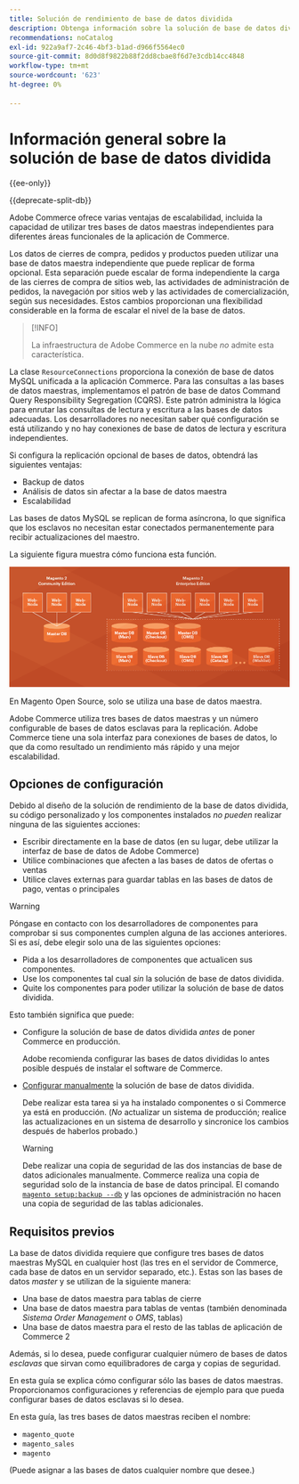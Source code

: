```yaml
---
title: Solución de rendimiento de base de datos dividida
description: Obtenga información sobre la solución de base de datos dividida para Adobe Commerce.
recommendations: noCatalog
exl-id: 922a9af7-2c46-4bf3-b1ad-d966f5564ec0
source-git-commit: 8d0d8f9822b88f2dd8cbae8f6d7e3cdb14cc4848
workflow-type: tm+mt
source-wordcount: '623'
ht-degree: 0%

---
```


# Información general sobre la solución de base de datos dividida

{{ee-only}}

{{deprecate-split-db}}

Adobe Commerce ofrece varias ventajas de escalabilidad, incluida la capacidad de utilizar tres bases de datos maestras independientes para diferentes áreas funcionales de la aplicación de Commerce.

Los datos de cierres de compra, pedidos y productos pueden utilizar una base de datos maestra independiente que puede replicar de forma opcional. Esta separación puede escalar de forma independiente la carga de las cierres de compra de sitios web, las actividades de administración de pedidos, la navegación por sitios web y las actividades de comercialización, según sus necesidades. Estos cambios proporcionan una flexibilidad considerable en la forma de escalar el nivel de la base de datos.

>[!INFO]
>
>La infraestructura de Adobe Commerce en la nube _no_ admite esta característica.

La clase `ResourceConnections` proporciona la conexión de base de datos MySQL unificada a la aplicación Commerce. Para las consultas a las bases de datos maestras, implementamos el patrón de base de datos Command Query Responsibility Segregation (CQRS). Este patrón administra la lógica para enrutar las consultas de lectura y escritura a las bases de datos adecuadas. Los desarrolladores no necesitan saber qué configuración se está utilizando y no hay conexiones de base de datos de lectura y escritura independientes.

Si configura la replicación opcional de bases de datos, obtendrá las siguientes ventajas:

- Backup de datos
- Análisis de datos sin afectar a la base de datos maestra
- Escalabilidad

Las bases de datos MySQL se replican de forma asíncrona, lo que significa que los esclavos no necesitan estar conectados permanentemente para recibir actualizaciones del maestro.

La siguiente figura muestra cómo funciona esta función.

![Adobe Commerce usa diferentes bases de datos para almacenar tablas](../../assets/configuration/split-db-diagram-ee.png)

En Magento Open Source, solo se utiliza una base de datos maestra.

Adobe Commerce utiliza tres bases de datos maestras y un número configurable de bases de datos esclavas para la replicación. Adobe Commerce tiene una sola interfaz para conexiones de bases de datos, lo que da como resultado un rendimiento más rápido y una mejor escalabilidad.

## Opciones de configuración

Debido al diseño de la solución de rendimiento de la base de datos dividida, su código personalizado y los componentes instalados _no pueden_ realizar ninguna de las siguientes acciones:

- Escribir directamente en la base de datos (en su lugar, debe utilizar la interfaz de base de datos de Adobe Commerce)
- Utilice combinaciones que afecten a las bases de datos de ofertas o ventas
- Utilice claves externas para guardar tablas en las bases de datos de pago, ventas o principales

>[!WARNING]
>
>Póngase en contacto con los desarrolladores de componentes para comprobar si sus componentes cumplen alguna de las acciones anteriores. Si es así, debe elegir solo una de las siguientes opciones:
>
>- Pida a los desarrolladores de componentes que actualicen sus componentes.
>- Use los componentes tal cual _sin_ la solución de base de datos dividida.
>- Quite los componentes para poder utilizar la solución de base de datos dividida.

Esto también significa que puede:

- Configure la solución de base de datos dividida _antes_ de poner Commerce en producción.

  Adobe recomienda configurar las bases de datos divididas lo antes posible después de instalar el software de Commerce.

- [Configurar manualmente](multi-master-manual.md) la solución de base de datos dividida.

  Debe realizar esta tarea si ya ha instalado componentes o si Commerce ya está en producción. (_No_ actualizar un sistema de producción; realice las actualizaciones en un sistema de desarrollo y sincronice los cambios después de haberlos probado.)

  >[!WARNING]
  >
  >Debe realizar una copia de seguridad de las dos instancias de base de datos adicionales manualmente. Commerce realiza una copia de seguridad solo de la instancia de base de datos principal. El comando [`magento setup:backup --db`](../../installation/tutorials/backup.md) y las opciones de administración no hacen una copia de seguridad de las tablas adicionales.

## Requisitos previos

La base de datos dividida requiere que configure tres bases de datos maestras MySQL en cualquier host (las tres en el servidor de Commerce, cada base de datos en un servidor separado, etc.). Estas son las bases de datos _master_ y se utilizan de la siguiente manera:

- Una base de datos maestra para tablas de cierre
- Una base de datos maestra para tablas de ventas (también denominada _Sistema Order Management_ o _OMS_, tablas)
- Una base de datos maestra para el resto de las tablas de aplicación de Commerce 2

Además, si lo desea, puede configurar cualquier número de bases de datos _esclavas_ que sirvan como equilibradores de carga y copias de seguridad.

En esta guía se explica cómo configurar sólo las bases de datos maestras. Proporcionamos configuraciones y referencias de ejemplo para que pueda configurar bases de datos esclavas si lo desea.

En esta guía, las tres bases de datos maestras reciben el nombre:

- `magento_quote`
- `magento_sales`
- `magento`

(Puede asignar a las bases de datos cualquier nombre que desee.)
